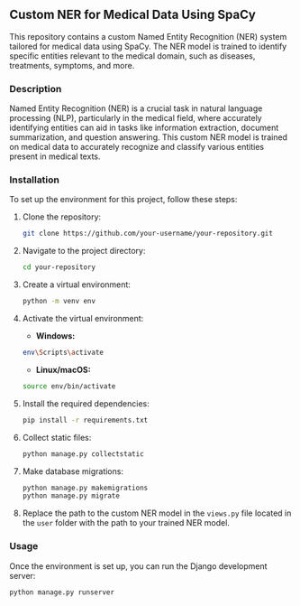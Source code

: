 ## Custom NER for Medical Data Using SpaCy

This repository contains a custom Named Entity Recognition (NER) system tailored for medical data using SpaCy. The NER model is trained to identify specific entities relevant to the medical domain, such as diseases, treatments, symptoms, and more.

### Description

Named Entity Recognition (NER) is a crucial task in natural language processing (NLP), particularly in the medical field, where accurately identifying entities can aid in tasks like information extraction, document summarization, and question answering. This custom NER model is trained on medical data to accurately recognize and classify various entities present in medical texts.

### Installation

To set up the environment for this project, follow these steps:

1. Clone the repository:

    ```bash
    git clone https://github.com/your-username/your-repository.git
    ```

2. Navigate to the project directory:

    ```bash
    cd your-repository
    ```

3. Create a virtual environment:

    ```bash
    python -m venv env
    ```

4. Activate the virtual environment:

    - **Windows:**

    ```bash
    env\Scripts\activate
    ```

    - **Linux/macOS:**

    ```bash
    source env/bin/activate
    ```

5. Install the required dependencies:

    ```bash
    pip install -r requirements.txt
    ```

6. Collect static files:

    ```bash
    python manage.py collectstatic
    ```

7. Make database migrations:

    ```bash
    python manage.py makemigrations
    python manage.py migrate
    ```

8. Replace the path to the custom NER model in the `views.py` file located in the `user` folder with the path to your trained NER model.

### Usage

Once the environment is set up, you can run the Django development server:

```bash
python manage.py runserver
